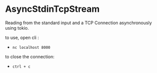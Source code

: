 # AsyncStdinTcpStream

Reading from the standard input and a TCP Connection asynchronously using tokio.

to use, open cli :
- ```nc localhost 8000```
 
 
 to close the connection:
 - ```ctrl + c```
